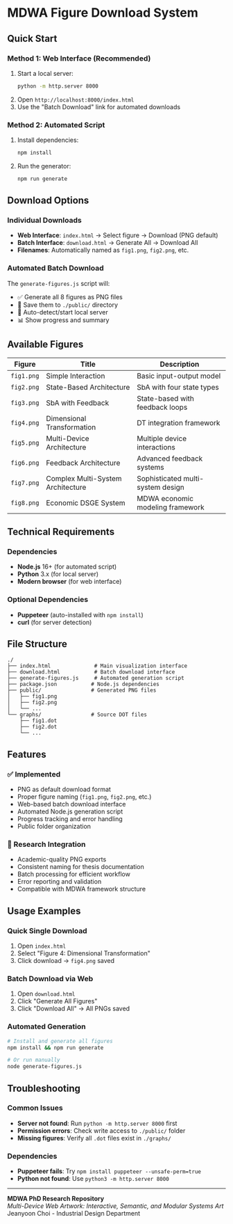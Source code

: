# MDWA Figure Download System

## Quick Start

### Method 1: Web Interface (Recommended)
1. Start a local server:
   ```bash
   python -m http.server 8000
   ```
2. Open `http://localhost:8000/index.html`
3. Use the "Batch Download" link for automated downloads

### Method 2: Automated Script
1. Install dependencies:
   ```bash
   npm install
   ```
2. Run the generator:
   ```bash
   npm run generate
   ```

## Download Options

### Individual Downloads
- **Web Interface**: `index.html` → Select figure → Download (PNG default)
- **Batch Interface**: `download.html` → Generate All → Download All
- **Filenames**: Automatically named as `fig1.png`, `fig2.png`, etc.

### Automated Batch Download
The `generate-figures.js` script will:
- ✅ Generate all 8 figures as PNG files
- 📁 Save them to `./public/` directory
- 🔄 Auto-detect/start local server
- 📊 Show progress and summary

## Available Figures

| Figure | Title | Description |
|--------|-------|-------------|
| `fig1.png` | Simple Interaction | Basic input-output model |
| `fig2.png` | State-Based Architecture | SbA with four state types |
| `fig3.png` | SbA with Feedback | State-based with feedback loops |
| `fig4.png` | Dimensional Transformation | DT integration framework |
| `fig5.png` | Multi-Device Architecture | Multiple device interactions |
| `fig6.png` | Feedback Architecture | Advanced feedback systems |
| `fig7.png` | Complex Multi-System Architecture | Sophisticated multi-system design |
| `fig8.png` | Economic DSGE System | MDWA economic modeling framework |

## Technical Requirements

### Dependencies
- **Node.js** 16+ (for automated script)
- **Python** 3.x (for local server)
- **Modern browser** (for web interface)

### Optional Dependencies
- **Puppeteer** (auto-installed with `npm install`)
- **curl** (for server detection)

## File Structure
```
./
├── index.html              # Main visualization interface
├── download.html           # Batch download interface  
├── generate-figures.js     # Automated generation script
├── package.json           # Node.js dependencies
├── public/                # Generated PNG files
│   ├── fig1.png
│   ├── fig2.png
│   └── ...
└── graphs/                # Source DOT files
    ├── fig1.dot
    ├── fig2.dot
    └── ...
```

## Features

### ✅ Implemented
- PNG as default download format
- Proper figure naming (`fig1.png`, `fig2.png`, etc.)
- Web-based batch download interface
- Automated Node.js generation script
- Progress tracking and error handling
- Public folder organization

### 🎯 Research Integration
- Academic-quality PNG exports
- Consistent naming for thesis documentation
- Batch processing for efficient workflow
- Error reporting and validation
- Compatible with MDWA framework structure

## Usage Examples

### Quick Single Download
1. Open `index.html`
2. Select "Figure 4: Dimensional Transformation"  
3. Click download → `fig4.png` saved

### Batch Download via Web
1. Open `download.html`
2. Click "Generate All Figures"
3. Click "Download All" → All PNGs saved

### Automated Generation
```bash
# Install and generate all figures
npm install && npm run generate

# Or run manually
node generate-figures.js
```

## Troubleshooting

### Common Issues
- **Server not found**: Run `python -m http.server 8000` first
- **Permission errors**: Check write access to `./public/` folder
- **Missing figures**: Verify all `.dot` files exist in `./graphs/`

### Dependencies
- **Puppeteer fails**: Try `npm install puppeteer --unsafe-perm=true`
- **Python not found**: Use `python3 -m http.server 8000`

---

**MDWA PhD Research Repository**  
*Multi-Device Web Artwork: Interactive, Semantic, and Modular Systems Art*  
Jeanyoon Choi - Industrial Design Department 